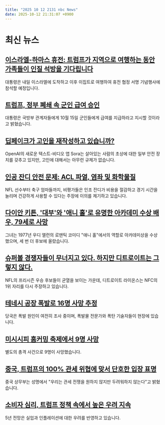 ```yaml
---
title: "2025 10 12 2131 nbc News"
date: 2025-10-12 21:31:07 +0900
---
```


# 최신 뉴스
## [이스라엘-하마스 휴전: 트럼프가 지역으로 여행하는 동안 가족들이 인질 석방을 기다립니다](https://www.nbcnews.com/world/middle-east/live-blog/israel-hamas-live-updates-families-hostages-await-release-trump-travel-rcna237100)
 대통령은 내일 이스라엘에 도착하고 이후 이집트로 여행하여 휴전 협정 서명 기념행사에 참석할 예정입니다. 
## [트럼프, 정부 폐쇄 속 군인 급여 승인](https://www.nbcnews.com/politics/trump-administration/trump-authorizes-military-pay-government-shutdown-rcna237049)
 대통령은 국방부 관계자들에게 10월 15일 군인들에게 급여를 지급하라고 지시할 것이라고 밝혔습니다. 
## [딥페이크가 고인을 재작성하고 있습니까?](https://www.nbcnews.com/tech/tech-news/are-deepfakes-dead-people-rewriting-rcna235982)
 OpenAI의 새로운 텍스트-비디오 앱 Sora는 살아있는 사람의 초상에 대한 일부 안전 장치를 갖추고 있지만, 고인에 대해서는 아무런 규제가 없습니다. 
## [인공 잔디 안전 문제: ACL 파열, 염좌 및 화학물질](https://www.nbcnews.com/health/kids-health/artificial-turf-injuries-chemicals-sports-field-safety-rcna236882)
 NFL 선수부터 축구 엄마들까지, 비평가들은 인조 잔디가 비용을 절감하고 경기 시간을 늘리며 건강하게 사용할 수 있다는 주장에 이의를 제기하고 있습니다. 
## [다이안 키튼, '대부'와 '애니 홀'로 유명한 아카데미 수상 배우, 79세로 사망](https://www.nbcnews.com/pop-culture/pop-culture-news/diane-keaton-dies-79-rcna237055)
 그녀는 1977년 우디 앨런의 로맨틱 코미디 "애니 홀"에서의 역할로 아카데미상을 수상했으며, 세 번 더 후보에 올랐습니다. 
## [슈퍼볼 경쟁자들이 무너지고 있다. 하지만 디트로이트는 그렇지 않다.](https://www.nbcnews.com/sports/nfl/detroit-lions-sunday-night-football-rcna236792)
 NFL의 프리시즌 우승 후보들이 균열을 보이는 가운데, 디트로이트 라이온스는 NFC의 1위 자리를 다시 주장하고 있습니다. 
## [테네시 공장 폭발로 16명 사망 추정](https://www.nbcnews.com/news/us-news/tennessee-explosion-no-survivors-rcna237021)
 당국은 폭발 원인이 여전히 조사 중이며, 폭발물 전문가와 폭탄 기술자들이 현장에 있습니다. 
## [미시시피 홈커밍 축제에서 9명 사망](https://www.nbcnews.com/news/us-news/mississippi-leland-homecoming-shooting-rcna237036)
 별도의 총격 사건으로 9명이 사망했습니다. 
## [중국, 트럼프의 100% 관세 위협에 맞서 단호한 입장 표명](https://www.nbcnews.com/world/china/china-vows-stand-firm-trumps-100-tariff-threat-rcna237107)
 중국 상무부는 성명에서 "우리는 관세 전쟁을 원하지 않지만 두려워하지 않는다"고 밝혔습니다. 
## [소비자 심리, 트럼프 정책 속에서 높은 우려 지속](https://www.nbcnews.com/business/consumer/consumer-sentiment-michigan-october-rcna236879)
 5년 전망은 실업과 인플레이션에 대한 우려를 반영하고 있습니다.